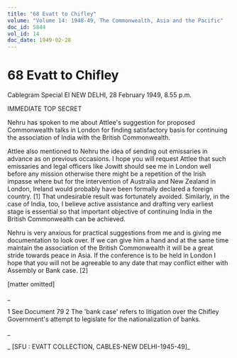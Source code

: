 ```yaml
---
title: "68 Evatt to Chifley"
volume: "Volume 14: 1948-49, The Commonwealth, Asia and the Pacific"
doc_id: 5844
vol_id: 14
doc_date: 1949-02-28
---
```


# 68 Evatt to Chifley

Cablegram Special El NEW DELHI, 28 February 1949, 8.55 p.m.

IMMEDIATE TOP SECRET

Nehru has spoken to me about Attlee's suggestion for proposed Commonwealth talks in London for finding satisfactory basis for continuing the association of India with the British Commonwealth.

Attlee also mentioned to Nehru the idea of sending out emissaries in advance as on previous occasions. I hope you will request Attlee that such emissaries and legal officers like Jowitt should see me in London well before any mission otherwise there might be a repetition of the Irish impasse where but for the intervention of Australia and New Zealand in London, Ireland would probably have been formally declared a foreign country. [1] That undesirable result was fortunately avoided. Similarly, in the case of India, too, I believe active assistance and drafting very earliest stage is essential so that important objective of continuing India in the British Commonwealth can be achieved.

Nehru is very anxious for practical suggestions from me and is giving me documentation to look over. If we can give him a hand and at the same time maintain the association of the British Commonwealth it will be a great stride towards peace in Asia. If the conference is to be held in London I hope that you will not be agreeable to any date that may conflict either with Assembly or Bank case. [2]

[matter omitted]

_

1 See Document 79 2 The 'bank case' refers to litigation over the Chifley Government's attempt to legislate for the nationalization of banks.

_

_ [SFU : EVATT COLLECTION, CABLES-NEW DELHI-1945-49]_
